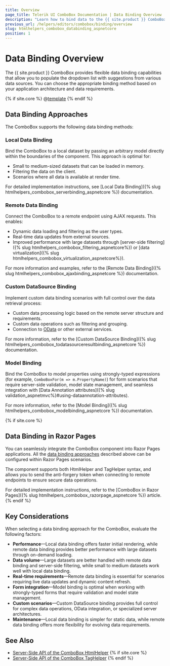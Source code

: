 ```yaml
---
title: Overview
page_title: Telerik UI ComboBox Documentation | Data Binding Overview  
description: "Learn how to bind data to the {{ site.product }} ComboBox using various data binding approaches."
previous_url: /helpers/editors/combobox/binding/overview
slug: htmlhelpers_combobox_databinding_aspnetcore
position: 1
---
```


# Data Binding Overview

The {{ site.product }} ComboBox provides flexible data binding capabilities that allow you to populate the dropdown list with suggestions from various data sources. You can choose the appropriate binding method based on your application architecture and data requirements.

{% if site.core %}
@[template](/_contentTemplates/core/json-serialization-note.md#json-serialization-note)
{% endif %}

## Data Binding Approaches

The ComboBox supports the following data binding methods:

### Local Data Binding

Bind the ComboBox to a local dataset by passing an arbitrary model directly within the boundaries of the component. This approach is optimal for:
- Small to medium-sized datasets that can be loaded in memory.
- Filtering the data on the client.
- Scenarios where all data is available at render time.

For detailed implementation instructions, see [Local Data Binding]({% slug htmlhelpers_combobox_serverbinding_aspnetcore %}) documentation.

### Remote Data Binding

Connect the ComboBox to a remote endpoint using AJAX requests. This enables:
- Dynamic data loading and filtering as the user types.
- Real-time data updates from external sources.
- Improved performance with large datasets through [server-side filtering]({% slug htmlhelpers_combobox_filtering_aspnetcore%}) or [data virtualization]({% slug htmlhelpers_combobox_virtualization_aspnetcore%}).

For more information and examples, refer to the [Remote Data Binding]({% slug htmlhelpers_combobox_ajaxbinding_aspnetcore %}) documentation.

### Custom DataSource Binding

Implement custom data binding scenarios with full control over the data retrieval process:
- Custom data processing logic based on the remote server structure and requirements.
- Custom data operations such as filtering and grouping.
- Connection to [OData](https://www.odata.org/) or other external services.

For more information, refer to the [Custom DataSource Binding]({% slug htmlhelpers_combobox_todatasourceresultbinding_aspnetcore %}) documentation.

### Model Binding

Bind the ComboBox to model properties using strongly-typed expressions (for example, `ComboBoxFor(m => m.PropertyName)`) for form scenarios that require server-side validation, model state management, and seamless integration with [Data Annotation attributes]({% slug validation_aspnetmvc%}#using-dataannotation-attributes).

For more information, refer to the [Model Binding]({% slug htmlhelpers_combobox_modelbinding_aspnetcore %}) documentation.

{% if site.core %}
## Data Binding in Razor Pages

You can seamlessly integrate the ComboBox component into Razor Pages applications. All the [data binding approaches](#data-binding-approaches) described above can be configured within Razor Pages scenarios.

The component supports both HtmlHelper and TagHelper syntax, and allows you to send the anti-forgery token when connecting to remote endpoints to ensure secure data operations.

For detailed implementation instructions, refer to the [ComboBox in Razor Pages]({% slug htmlhelpers_combobox_razorpage_aspnetcore %}) article.
{% endif %}

## Key Considerations

When selecting a data binding approach for the ComboBox, evaluate the following factors:

* **Performance**&mdash;Local data binding offers faster initial rendering, while remote data binding provides better performance with large datasets through on-demand loading.
* **Data volume**&mdash;Large datasets are better handled with remote data binding and server-side filtering, while small to medium datasets work well with local data binding.
* **Real-time requirements**&mdash;Remote data binding is essential for scenarios requiring live data updates and dynamic content refresh.
* **Form integration**&mdash;Model binding is optimal when working with strongly-typed forms that require validation and model state management.
* **Custom scenarios**&mdash;Custom DataSource binding provides full control for complex data operations, OData integration, or specialized server architectures.
* **Maintenance**&mdash;Local data binding is simpler for static data, while remote data binding offers more flexibility for evolving data requirements.

## See Also

* [Server-Side API of the ComboBox HtmlHelper](/api/combobox)
{% if site.core %}
* [Server-Side API of the ComboBox TagHelper](/api/taghelpers/combobox)
{% endif %}
